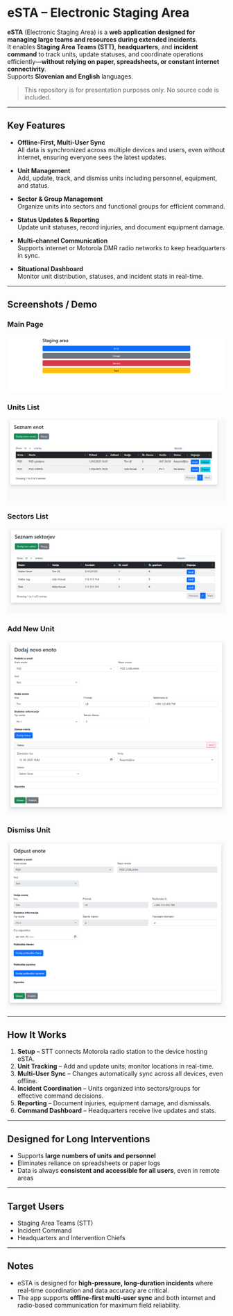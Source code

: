 # eSTA – Electronic Staging Area

**eSTA** (Electronic Staging Area) is a **web application designed for managing large teams and resources during extended incidents**.  
It enables **Staging Area Teams (STT)**, **headquarters**, and **incident command** to track units, update statuses, and coordinate operations efficiently—**without relying on paper, spreadsheets, or constant internet connectivity**.  
Supports **Slovenian and English** languages.

> This repository is for presentation purposes only. No source code is included.

---

## Key Features

- **Offline-First, Multi-User Sync**  
  All data is synchronized across multiple devices and users, even without internet, ensuring everyone sees the latest updates.

- **Unit Management**  
  Add, update, track, and dismiss units including personnel, equipment, and status.

- **Sector & Group Management**  
  Organize units into sectors and functional groups for efficient command.

- **Status Updates & Reporting**  
  Update unit statuses, record injuries, and document equipment damage.

- **Multi-channel Communication**  
  Supports internet or Motorola DMR radio networks to keep headquarters in sync.

- **Situational Dashboard**  
  Monitor unit distribution, statuses, and incident stats in real-time.

---

## Screenshots / Demo

### Main Page
![Main Page](screenshots/main.png)

### Units List
![Units List](screenshots/units.png)

### Sectors List
![Sectors List](screenshots/sectors.png)

### Add New Unit
![Add New Unit](screenshots/new_unit.png)

### Dismiss Unit
![Dismiss Unit](screenshots/dismiss.png)

---

## How It Works

1. **Setup** – STT connects Motorola radio station to the device hosting eSTA.  
2. **Unit Tracking** – Add and update units; monitor locations in real-time.  
3. **Multi-User Sync** – Changes automatically sync across all devices, even offline.  
4. **Incident Coordination** – Units organized into sectors/groups for effective command decisions.  
5. **Reporting** – Document injuries, equipment damage, and dismissals.  
6. **Command Dashboard** – Headquarters receive live updates and stats.

---

## Designed for Long Interventions

- Supports **large numbers of units and personnel**  
- Eliminates reliance on spreadsheets or paper logs  
- Data is always **consistent and accessible for all users**, even in remote areas  

---

## Target Users

- Staging Area Teams (STT)  
- Incident Command  
- Headquarters and Intervention Chiefs  

---

## Notes

- eSTA is designed for **high-pressure, long-duration incidents** where real-time coordination and data accuracy are critical.  
- The app supports **offline-first multi-user sync** and both internet and radio-based communication for maximum field reliability.  

